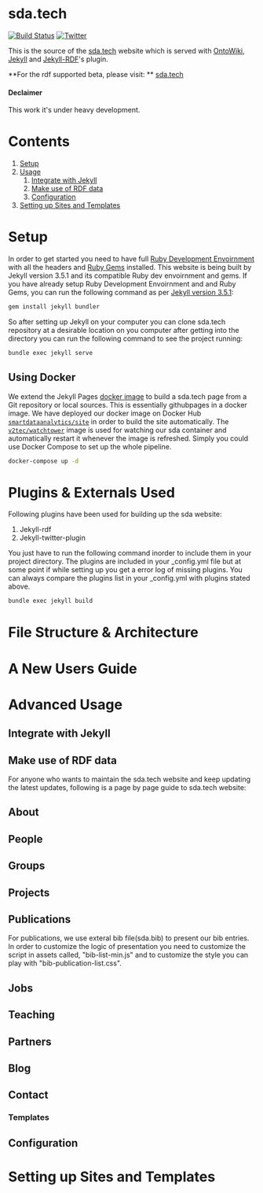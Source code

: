 # sda.tech 
[![Build Status](https://travis-ci.org/SmartDataAnalytics/sda.tech.svg?branch=develop)](https://travis-ci.org/SmartDataAnalytics/sda.tech) [![Twitter](https://img.shields.io/twitter/follow/SDA_Research.svg?style=social)](https://twitter.com/SDA_Research)

This is the source of the [sda.tech](http://sda.tech/) website which is served with
[OntoWiki](http://ontowiki.net), [Jekyll](https://jekyllrb.com/) and [Jekyll-RDF](https://github.com/white-gecko/jekyll-rdf)'s plugin. 

**For the rdf supported beta, please visit: ** [sda.tech]( http://beta.sda.tech)
#### Declaimer
This work it's under heavy development.
# Contents

1. [Setup](#setup)
2. [Usage](#usage)
    1. [Integrate with Jekyll](#integrate-with-jekyll)
    2. [Make use of RDF data](#make-use-of-rdf-data)
    3. [Configuration](#configuration)
3. [Setting up Sites and Templates](#setting-up-sites-and-templates)

# Setup
In order to get started you need to have full [Ruby Development Envoirnment](https://www.ruby-lang.org/en/downloads/) with all the headers and [Ruby Gems](https://rubygems.org/pages/download) installed. This website is being built by Jekyll version 3.5.1 and its compatible Ruby dev envoirnment and gems. If you have already setup Ruby Development Envoirnment and and Ruby Gems, you can run the following command as per [Jekyll version 3.5.1](https://github.com/jekyll/jekyll):

```sh
gem install jekyll bundler
```

So after setting up Jekyll on your computer you can clone sda.tech repository at a desirable location on you computer after getting into the directory you can run the following command to see the project running:


```sh
bundle exec jekyll serve
```
## Using Docker
We extend the Jekyll Pages [docker image](https://github.com/white-gecko/dockerjekyllpages) to build a sda.tech page from a Git repository or local sources. This is essentially githubpages in a docker image. We have deployed our docker image on Docker Hub [`smartdataanalytics/site`](https://hub.docker.com/r/smartdataanalytics/site/) in order to build the site automatically. The [`v2tec/watchtower`](https://hub.docker.com/r/v2tec/watchtower/) image is used for watching our sda container and automatically restart it whenever the image is refreshed. Simply you could use Docker Compose to set up the whole pipeline.

```sh
docker-compose up -d
```

# Plugins & Externals Used
Following plugins have been used for building up the sda website:

1. Jekyll-rdf
2. Jekyll-twitter-plugin

You just have to run the following command inorder to include them in your project directory. The plugins are included in your _config.yml file but at some point if while setting up you get a error log of missing plugins. You can always compare the plugins list in your _config.yml with plugins stated above.  

```sh
bundle exec jekyll build
```

# File Structure & Architecture

# A New Users Guide

# Advanced Usage

## Integrate with Jekyll


## Make use of RDF data


For anyone who wants to maintain the sda.tech website and keep updating the latest updates, following is a page by page guide to sda.tech website:

## About

## People

## Groups

## Projects

## Publications
For publications, we use exteral bib file(sda.bib) to present our bib entries. In order to customize the logic of presentation you need to customize the script in assets called, "bib-list-min.js" and to customize the style you can play with "bib-publication-list.css".

## Jobs

## Teaching

## Partners

## Blog

## Contact





### Templates

## Configuration

# Setting up Sites and Templates
